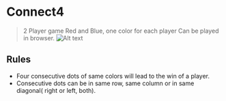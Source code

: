 # Connect4
>2 Player game
>Red and Blue, one color for each player
>Can be played in browser.
![Alt text](relative/path/to/sdtfyg.png?raw=true "Title")
## Rules
* Four consecutive dots of same colors will lead to the win of a player.
* Consecutive dots can be in same row, same column or in same diagonal( right or left, both).
